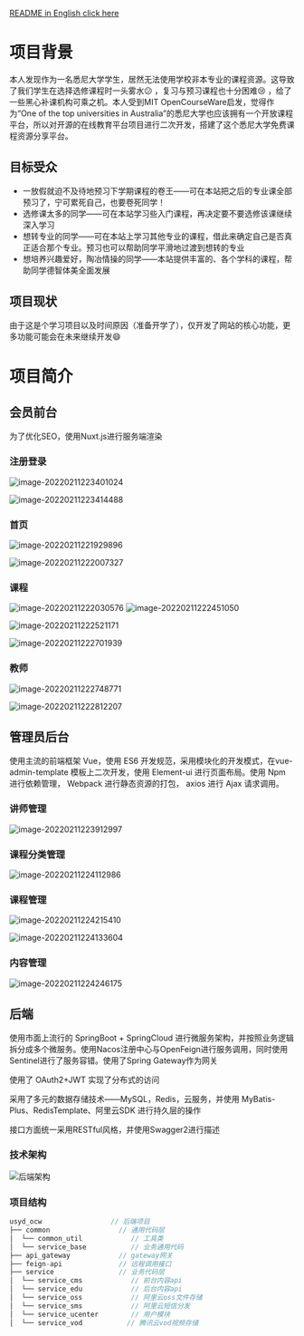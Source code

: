 [README in English click here]()

# 项目背景

本人发现作为一名悉尼大学学生，居然无法使用学校非本专业的课程资源。这导致了我们学生在选择选修课程时一头雾水:confused: ，复习与预习课程也十分困难:cry: ，给了一些黑心补课机构可乘之机。本人受到MIT OpenCourseWare启发，觉得作为“One of the top universities in Australia”的悉尼大学也应该拥有一个开放课程平台，所以对开源的在线教育平台项目进行二次开发，搭建了这个悉尼大学免费课程资源分享平台。

## 目标受众

-   一放假就迫不及待地预习下学期课程的卷王——可在本站把之后的专业课全部预习了，宁可累死自己，也要卷死同学！
-   选修课太多的同学——可在本站学习些入门课程，再决定要不要选修该课继续深入学习
-   想转专业的同学——可在本站上学习其他专业的课程，借此来确定自己是否真正适合那个专业。预习也可以帮助同学平滑地过渡到想转的专业
-   想培养兴趣爱好，陶冶情操的同学——本站提供丰富的、各个学科的课程，帮助同学德智体美全面发展

## 项目现状

由于这是个学习项目以及时间原因（准备开学了），仅开发了网站的核心功能，更多功能可能会在未来继续开发:smile:

# 项目简介

## 会员前台

为了优化SEO，使用Nuxt.js进行服务端渲染

### 注册登录

![image-20220211223401024](README.assets/image-20220211223401024.png)

![image-20220211223414488](README.assets/image-20220211223414488.png)

### 首页

![image-20220211221929896](README.assets/image-20220211221929896.png)

![image-20220211222007327](README.assets/image-20220211222007327.png)

### 课程

![image-20220211222030576](README.assets/image-20220211222030576.png)
![image-20220211222451050](README.assets/image-20220211222451050.png)

![image-20220211222521171](README.assets/image-20220211222521171.png)

![image-20220211222701939](README.assets/image-20220211222701939.png)

### 教师

![image-20220211222748771](README.assets/image-20220211222748771.png)

![image-20220211222812207](README.assets/image-20220211222812207.png)

## 管理员后台 

使用主流的前端框架 Vue，使用 ES6 开发规范，采用模块化的开发模式，在vue-admin-template 模板上二次开发，使用 Element-ui 进行页面布局。使用 Npm 进行依赖管理， Webpack 进行静态资源的打包， axios 进行 Ajax 请求调用。

### 讲师管理

![image-20220211223912997](README.assets/image-20220211223912997.png)

### 课程分类管理

![image-20220211224112986](README.assets/image-20220211224112986.png)

### 课程管理

![image-20220211224215410](README.assets/image-20220211224215410.png)

![image-20220211224133604](README.assets/image-20220211224133604.png)

### 内容管理

![image-20220211224246175](README.assets/image-20220211224246175.png)

## 后端

使用市面上流行的 SpringBoot + SpringCloud 进行微服务架构，并按照业务逻辑拆分成多个微服务。使用Nacos注册中心与OpenFeign进行服务调用，同时使用Sentinel进行了服务容错。使用了Spring Gateway作为网关

使用了 OAuth2+JWT 实现了分布式的访问

采用了多元的数据存储技术——MySQL，Redis，云服务，并使用 MyBatis-Plus、RedisTemplate、阿里云SDK 进行持久层的操作

接口方面统一采用RESTful风格，并使用Swagger2进行描述

### 技术架构

![后端架构](README.assets/后端架构.png)

### 项目结构

```java
usyd_ocw                 // 后端项目
├── common                 // 通用代码层
│  └── common_util            // 工具类
│  └── service_base           // 业务通用代码
├── api_gateway            // gateway网关
├── feign-api              // 远程调用接口     
├── service                // 业务代码层
│  └── service_cms            // 前台内容api
│  └── service_edu            // 后台内容api
│  └── service_oss            // 阿里云oss文件存储
│  └── service_sms            // 阿里云短信分发
│  └── service_ucenter        // 用户模块
│  └── service_vod           // 腾讯云vod视频存储
```

